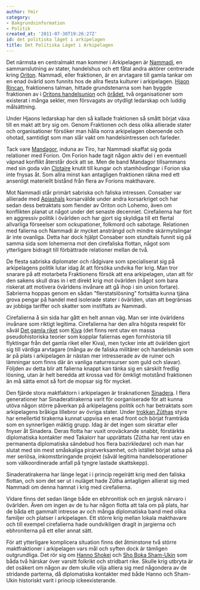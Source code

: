 ```yaml
---
author: Ymir
category:
- Bakgrundsinformation
- Politik
created_at: '2011-07-30T19:26:27Z'
id: det politiska läget i arkipelagen
title: Det Politiska Läget i Arkipelagen
---
```

Det närmsta en centralmakt man kommer i Arkipelagen är [Nammadi], en sammanslutning av stater, handelshus och ett fåtal andra aktörer centrerade kring [Oriton]. Nammadi, eller fraktionen, är en arvtagare till gamla tankar om en enad övärld som funnits hos de allra flesta kulturer i arkipelagen. [Hjaon Rincan], fraktionens talman, hittade grundstenarna som han byggde fraktionen av i [Oritons handelsunion] och [örådet], två organisationer som existerat i många sekler, men försvagats av otydligt ledarskap och luddig målsättning.

Under Hjaons ledarskap har den så kallade fraktionen så smått börjat växa till en makt att bry sig om. Genom Fraktionen och dess olika allierade stater och organisationer försöker man hålla norra arkipelagen oberoende och ohotad, samtidigt som man slår vakt om handelsintressen och farleder.

Tack vare [Mandagor], induna av Tiro, har Nammadi skaffat sig goda relationer med Forion. Om Forion hade tagit någon aktiv del i en eventuell väpnad konflikt återstår dock att se. Men de band Mandagor tillsammans med sin goda vän [Clotaire] knutit till kungar och stamhövdingar i Forion ska inte fnysas åt. Som allra minst kan antagligen fraktionen räkna med ett ansenligt materiellt bistånd från flera av Forions makthavare.

Mot Nammadi står primärt sabriska och faliska intressen. Consaber var allierade med [Apiashals] korsarvälde under andra korsarkriget och har sedan dess betraktats som fiender av Oriton och Lohemo, även om konflikten planat ut något under det senaste decenniet. Cirefalierna har fört en aggressiv politik i övärlden och har gjort sig skyldiga till ett flertal allvarliga förseelser som ockupationer, folkmord och sabotage. Relationen med falierna och Nammadi är mycket ansträngd och mindre skärmytslingar är inte ovanliga. Detta har dock hjälpt Consaber som stundtals funnit sig på samma sida som lohemerna mot den cirefaliska flottan, något som ytterligare bidragit till förbättrade relationer mellan de två.

De flesta sabriska diplomater och rådgivare som specialiserat sig på arkipelagens politik lutar idag åt att försöka undvika fler krig. Man tror snarare på att motarbeta Fraktionens försök att ena arkipelagen, utan att för den sakens skull dras in i ett direkt krig mot övärlden (något som bara riskerat att motivera övärldens invånare att gå ihop i sin union fortare). Sabrierna hoppas genom en sådan "flerstatslösning" fortsätta kunna tjäna grova pengar på handel med isolerade stater i övärlden, utan att begränsas av jobbiga tariffer och skatter som instiftats av Nammadi.

Cirefalierna å sin sida har gått en helt annan väg. Man ser inte övärldens invånare som riktigt legitima. Cirefalierna har den allra högsta respekt för såväl [Det gamla riket] som [Kiva] (det finns rent utav en massa pseudohistoriska teorier som kopplar faliernas egen fornhistoria till flyktingar från det gamla riket eller Kiva), men tycker inte att övärlden gjort sig till värdiga arvtagare (många av de faliska militärer och handelsmän som är på plats i arkipelagen är nästan mer intresserade av de ruiner och lämningar som finns där än vanliga naturresurser som guld och slavar). Följden av detta blir att falierna knappt kan tänka sig en särskilt fredlig lösning, utan är helt beredda att krossa vad för ömkligt motstånd fraktionen än må sätta emot så fort de mopsar sig för mycket.

Den fjärde stora maktfaktorn i arkipelagen är tiraknationen [Sinadera]. I flera generationer har Sinaderatirakerna varit för oorganiserade för att kunna utöva någon större påverkan på arkipelagens politik och har betraktats som arkipelagens bråkiga lillebror av övriga stater. Under [trokkan Zûthas] styre har emellertid tirakerna kunnat uppvisa en enad front och börjat framträda som en synnerligen mäktig grupp. Idag är det ingen som skrattar eller fnyser åt Sinadera. Deras flotta har vuxit oroväckande snabbt, förstärkta diplomatiska kontakter med Takalorr har upprättats (Zûtha har rent utav en permanenta diplomatiska sändebud hos flera bazirkledare) och man har slutat med sin mest småskaliga piratverksamhet, och istället börjat satsa på mer seriösa, inkomstbringande projekt (såväl legitima handelsoperationer som välkoordinerade anfall på tyngre lastade skattskepp).

Sinaderatirakerna har länge legat i i princip regelrätt krig med den faliska flottan, och som det ser ut i nuläget hade Zûtha antagligen allierat sig med Nammadi om denna hamnat i krig med cirefalierna.

Vidare finns det sedan länge både en ebhronitisk och en jargisk närvaro i övärlden. Även om ingen av de tu har någon flotta att tala om på plats, har de båda ett gammalt intresse av och många diplomatiska band med olika familjer och platser i arkipelagen. Ett större krig mellan lokala makthavare och till exempel cirefalierna hade oundvikligen dragit in jargierna och ebhroniterna på ett eller annat sätt.

För att ytterligare komplicera situation finns det åtminstone två större maktfraktioner i arkipelagen vars mål och syften dock är tämligen outgrundliga. Det rör sig om [Hanno Shokei] och [Sho Boka Sham-Ukin] som båda två härskar över varsitt folkrikt och stridbart rike. Skulle krig utbryta är det osäkert om någon av dem skulle vilja alliera sig med någondera av de stridande parterna, då diplomatiska kontakter med både Hanno och Sham-Ukin historiskt varit i princip ickeexisterande.

  [Nammadi]: Nammadi
  [Oriton]: Oriton
  [Hjaon Rincan]: Hjaon_Rincan
  [Oritons handelsunion]: Handelsunionen
  [örådet]: Örådet
  [Mandagor]: Mandagor_av_Tiro
  [Clotaire]: Clotaire
  [Apiashals]: Apiashal
  [Det gamla riket]: Det_gamla_riket
  [Kiva]: Kiva
  [Sinadera]: Sinadera
  [trokkan Zûthas]: Zûtha_av_Raukorr
  [Hanno Shokei]: Hanno_Shokei
  [Sho Boka Sham-Ukin]: Sho_Boka_Sham-Ukin